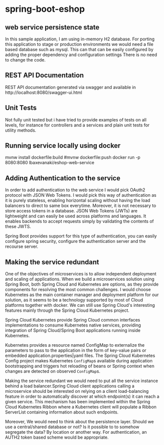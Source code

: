 # spring-boot-eshop

web service persistence state
-------------------------------
In this sample application, I am using in-memory H2 database.
For porting this application to stage  or production environments we would need a file based database such as mysql.
This can  that can be easily configured by adding the proper dependency and configuration settings There is no need to change the code.

REST API Documentation
----------------------
REST API documentation generated via swagger and available in http://localhost:8080/swagger-ui.html

Unit Tests
-----------
Not fully unit tested but i have tried to provide examples of tests on all levels, for instance for controllers and a services and plain unit tests for utility methods.

Running service locally using docker
------------------------------------
mvnw install dockerfile:build
#mvnw dockerfile:push
docker run -p 8080:8080 lbaxevanaki/eshop-web-service


Adding Authentication to the service
-------------------------------------

In order to add authentication to the web service I would pick OAuth2 protocol with JSON Web Tokens.
I would pick this way of authentication as it is purely stateless, enabling horizontal scaling without having the load balancers to direct to same box everytime.
Moreover, it is not necessary to store access tokens in a database. JSON Web Tokens (JWTs) are lightweight and can easily be used across platforms and languages.
It enables backends to accept requests simply by validating the contents of these JWTS.

Spring Boot provides support for this type of authentication, you can easily configure spring security, configure the authentication server and the recourse server.

Making the service redundant
----------------------------

One of the objectives of microservices is to allow independent deployment and scaling of applications. When we build a microservices solution using Spring Boot, 
both Spring Cloud and Kubernetes are options, as they provide components for resolving the most common challenges. 
I would choose Kubernetes as the main container manager and deployment platform for our solution, as it seems to be a technology supported by most of Cloud platforms together with docker.
We can still use Spring Cloud's interesting features mainly through the Spring Cloud Kubernetes project.

Spring Cloud Kubernetes provide Spring Cloud common interfaces implementations to consume Kubernetes native services, providing integration of Spring Cloud/Spring Boot applications running 
inside Kubernetes.

Kubernetes provides a resource named ConfigMap to externalize the parameters to pass to the application in the form of key-value pairs or embedded application.properties|yaml files. 
The Spring Cloud Kubernetes Config project makes Kubernetes `ConfigMap`s available during application bootstrapping and triggers hot reloading of beans or Spring context when changes 
are detected on observed `ConfigMap`s.


Making the service redundant we would need to put all the service instance behind a load balancer.Spring Cloud client applications calling a microservice should be interested on relying on a 
client load-balancing feature in order to automatically discover at which endpoint(s) it can reach a given service. This mechanism has been implemented within the Spring Cloud Kubernetes Ribbon
where a Kubernetes client will populate a Ribbon ServerList containing information about such endpoints.

Moreover, We would need to think about the persistence layer. Should we use a central/shared database or not? Is it possible to to somehow segregate  the data? By location or another way.
For authentication, an AUTH2 token based scheme would be appropriate.